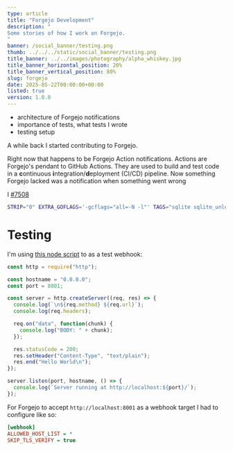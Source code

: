 ```yaml
---
type: article
title: "Forgejo Development"
description: "
Some stories of how I work on Forgejo.
"
banner: /social_banner/testing.png
thumb: ../../../static/social_banner/testing.png
title_banner: ../../images/photography/alpha_whiskey.jpg
title_banner_horizontal_position: 20%
title_banner_vertical_position: 80%
slug: forgejo
date: 2025-05-22T00:00:00+00:00
listed: true
version: 1.0.0
---
```


- architecture of Forgejo notifications
- importance of tests, what tests I wrote
- testing setup

A while back I started contributing to Forgejo.

Right now that happens to be Forgejo Action notifications.
Actions are Forgejo's pendant to GitHub Actions.
They are used to build and test code in a **c**ontinuous **i**ntegration/**d**eployment (CI/CD) pipeline.
Now something Forgejo lacked was a notification when something went wrong

I [#7508](https://codeberg.org/forgejo/forgejo/pulls/7508)

```bash
STRIP="0" EXTRA_GOFLAGS='-gcflags="all=-N -l"' TAGS="sqlite sqlite_unlock_notify" make build
```

# Testing

I'm using [this node script](https://stackoverflow.com/a/46787467) to as a test webhook:
```js
const http = require("http");

const hostname = "0.0.0.0";
const port = 8001;

const server = http.createServer((req, res) => {
  console.log(`\n${req.method} ${req.url}`);
  console.log(req.headers);

  req.on("data", function(chunk) {
    console.log("BODY: " + chunk);
  });

  res.statusCode = 200;
  res.setHeader("Content-Type", "text/plain");
  res.end("Hello World\n");
});

server.listen(port, hostname, () => {
  console.log(`Server running at http://localhost:${port}/`);
});
```

For Forgejo to accept `http://localhost:8001` as a webhook target I had to configure like so:
```ini
[webhook]
ALLOWED_HOST_LIST = *
SKIP_TLS_VERIFY = true
```
